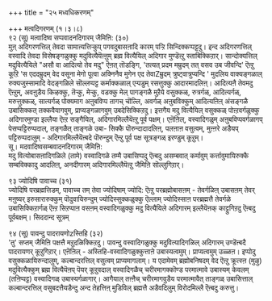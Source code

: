 +++
title = "२५ मध्वधिकरणम्"

+++
मत्वदिगरणम् (१।३।८)  
९२ (सू) मत्वादिष्व सप्पवादनदिगारम् जैमिऩि: (३०)  
मुऩ् अदिगरणत्तिल् तेवदा सामाऩ्यत्तिऱ्कुप् पगवदुबासऩादि कारम् पऱ्ऱि सिन्दिक्कप्पट्टदु। इन्द अदिगरणत्तिल् वस्वादि तेवदा विसेषङ्गळुक्कु मदुवित्यैयॆऩ्ऩुम् ब्रह्म वित्यैयिल् अदिगार मुण्डॆऩ्ऱु स्ताबिक्किऱार्। सान्दोक्यत्तिल् मदुवित्यैयिले "असौ वा आदित्यो तेव मदु" ऎऩत् तॊडङ्गि, 'तत्यत् प्रदम मम्रुदम् तत् वसव उब जीवन्दि' ऎऩ्ऱु कूऱि 'स एददम्रुदम् वेद वसूना मेगो पूत्वा अक्निनैव मुगेन एद तेवाZम्रुदम् त्रुष्ट्वात्रुप्यन्दि ' मुदलिय वाक्यङ्गळाल् रुक्यजुस्सामादि वेदङ्गळिले सॊल्लप्पट्ट कर्माक्कळाल् एऱ्पडुम् रसत्तुक्कु आदारमादलिऩ्। आदित्यऩै तेवमदु ऎऩ्ऱुम्, अवऩुडैय किऴक्कु, तॆऱ्कु, मेऱ्कु, वडक्कु मेल् पागङ्गळै मुऱैये वसुक्कळ्, रुत्रर्गळ्, आदित्यर्गळ्, मरुत्तुक्कळ्, सात्यर्गळ् पोक्यमाग अऩुबविप्प तागच् चॊल्लि, अवर्गळ् अऩुबविक्कुम् आदित्यऩिऩ् अंसङ्गळै उबासिक्कत् तक्कवैयागवुम्, प्राप्यङ्गळागवुम् उबदेसिक्किऱदु। इत्तगैय मदु वित्यैयिल् वसुक्कळ् पोऩ्ऱवर्गळुक्कु अदिगारमुण्डा इल्लैया ऎऩ्ऱ सङ्गैयिल्, अदिगारमिल्लैयॆऩ्ऱु पूर्व पक्षम्। एऩॆऩिल्, वस्वादिगळुम् अऩुबविप्पवर्गळागप् पेसप्पट्टिरुप्पदाल्, तङ्गळैत् ताङ्गळे उबा- सिक्कै पॊरुन्दादादलिऩ्, पलऩाऩ वसुत्वम्, मुऩ्ऩरे अडैयप् पट्टिरुप्पदालुम् - अदिगारमिल्लैयॆऩ्बदे पॊरुन्दुम् ऎऩ्ऱु पूर्व पक्ष सूत्रङ्गळ् इरण्डुम् कूऱुम्।  
सू। मदवादिष्वसम्बवादनदिगारम् जैमिऩि:  
मदु वित्योबासऩादिगळिले (तामे) वस्वादिगळे तम्मै उबासिप्पदु ऎऩ्बदु असम्बवात् कर्मावुम् कर्त्तावुमायिरुक्कै सम्बविक्कादु आदलिऩ्, अनदीगारम् अदिगारमिल्लैयॆऩ्ऱु जैमिऩि सॊल्लुगिऱार्।

९३ ज्योदिषि पावाच्च (३१)  
ज्योदिषि परब्रह्मत्तिडम्, पावाच्च तम् तेवा ज्योदिषाम् ज्योदि: ऎऩ्ऱु परब्रह्मोबासऩम् - तेवर्गळिऩ् उबासऩम् तेवर् मऩुष्यर् इरुसारारुक्कुम् पॊदुवायिरुन्दुम् ज्योदिस्सुक्कळुक्कु ऎल्लाम् ज्योदिस्साऩ परब्रह्मत्तै तेवर्गळे उबासिक्किऱार्गळ् ऎऩ्ऱ सिऱप्पाऩ वसऩम् वस्वादिगळुक्कु मदु वित्यैयिले अदिगारम् इल्लैयॆऩक् काट्टुगिऱदु ऎऩ्बदु पूर्वबक्षम्। सिददान्द सूत्रम्

९४ (सू) पावन्दु पादरायणोzस्तिहि (३२)  
'तु' सप्तम् जैमिऩि पक्षत्तै मऱुदळिक्किऱदु। पावन्दु वस्वादिगळुक्कु मदुवित्यादिगळिल् अदिगारम् उण्डॆऩ्बदै पादरायणर् कूऱुगिऱार्। एऩॆऩिल् - अस्तिहि-वस्वादिगळुक्कुत्ताऩे उबास्यत्वमुम्। प्राप्यत्वमुम् उळ्ळऩ। इप्पोदु वसुक्कळायिरुन्दालुम्, कल्बान्दरत्तिल् वसुत्वम् प्राप्यमागलाम्। य एदामेवम् ब्रह्मोबनिषदम् वेद ऎऩ्ऱु क्रूत्स्ऩ (मुऴु) मदुवित्यैक्कुम् ब्रह्म वित्यैयॆऩप् पॆयर् कूऱुवदाल् वस्वादिगळैच् चरीरमागक्कॊण्ड परमात्मावे उबास्यम् केवलम् (तऩिप्पट्ट) वस्वादिगळ् उबास्यर्गळागार्। आगैयाल् तऩ्ऩैच् चरीरमागवुडैय परमात्मावैत् ताङ्गळ् उबासित्ताल् कल्बान्दरत्तिल् वसुबदत्तैयडैन्दु अन्द तेहत्तिऩ् मुडिविल् ब्रह्मत्तै अडैवदिलुम् विरोदमिल्लै ऎऩ्बदु करुत्तु।

